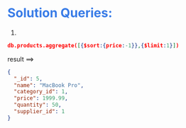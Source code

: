 <h1 style="color:#397ce7">Solution Queries:</h1>

1.

```json
db.products.aggregate([{$sort:{price:-1}},{$limit:1}])


```

result ==>

```json
{
  "_id": 5,
  "name": "MacBook Pro",
  "category_id": 1,
  "price": 1999.99,
  "quantity": 50,
  "supplier_id": 1
}
```
